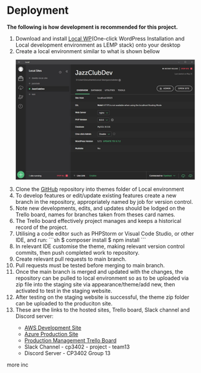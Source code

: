 <h1>Deployment</h1>
<b>The following is how development is recommended for this project.</b>
<ol>
<li>Download and install <a href="https://localwp.com/">Local WP</a>(One-click WordPress Installation and Local development environment as LEMP stack) onto your desktop</li>
<li>Create a local environment similar to what is shown bellow</li>

![img.png](documentation-images/LEMP.JPG)
<li>Clone the <a href="https://github.com/cp3402-students/cp3402-2021-site-cp3402-2021-team01/blob/develop/DEPLOYMENT.md">GitHub</a> repository into themes folder of Local environment</li>
<li>To develop features or edit/update existing features create a new branch in the repository, appropriately named by job for version control.</li>
<li>Note new developments, edits, and updates should be lodged on the Trello board, names for branches taken from theses card names.</li>    
<li>The Trello board effectively project manages and keeps a historical record of the project.</li>    
<li>Utilising a code editor such as PHPStorm or Visual Code Studio, or other IDE, and run:
```sh
$ composer install
$ npm install
```
<li>In relevant IDE customise the theme, making relevant version control commits, then push completed work to repository.</li>
<li>Create relevant pull requests to main branch.</li>
<li>Pull requests must be tested before merging to main branch.</li>
<li>Once the main branch is merged and updated with the changes, the repository can be pulled to local environment so as to be uploaded via zip file into the staging site via appearance/theme/add new, then activated to test in the staging website.</li>
<li>After testing on the staging website is successful, the theme zip folder can be uploaded to the produciton site.</li>
<li>These are the links to the hosted sites, Trello board, Slack channel and Discord server:</li>
    <ul>
        <li><a href="https://54.153.156.106/">AWS Development Site</a></li>
        <li><a href="https://jazz1.azurewebsites.net/">Azure Production Site</a></li>
        <li><a href="https://trello.com/b/iXwQkzbq/cp3402-g13-2021">Production Management Trello Board</a></li>
        <li>Slack Channel - cp3402 - project - team13</li>
        <li>Discord Server - CP3402 Group 13</li>
    </ul>
</ol>
more inc
